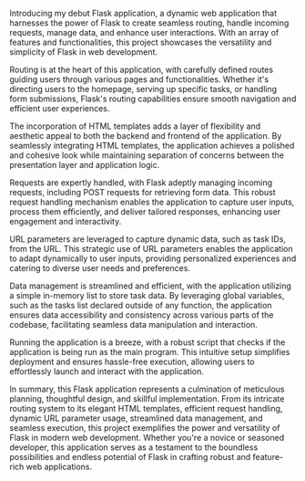 Introducing my debut Flask application, a dynamic web application that harnesses the power of Flask to create seamless routing, handle incoming requests, manage data, and enhance user interactions. With an array of features and functionalities, this project showcases the versatility and simplicity of Flask in web development.

Routing is at the heart of this application, with carefully defined routes guiding users through various pages and functionalities. Whether it's directing users to the homepage, serving up specific tasks, or handling form submissions, Flask's routing capabilities ensure smooth navigation and efficient user experiences.

The incorporation of HTML templates adds a layer of flexibility and aesthetic appeal to both the backend and frontend of the application. By seamlessly integrating HTML templates, the application achieves a polished and cohesive look while maintaining separation of concerns between the presentation layer and application logic.

Requests are expertly handled, with Flask adeptly managing incoming requests, including POST requests for retrieving form data. This robust request handling mechanism enables the application to capture user inputs, process them efficiently, and deliver tailored responses, enhancing user engagement and interactivity.

URL parameters are leveraged to capture dynamic data, such as task IDs, from the URL. This strategic use of URL parameters enables the application to adapt dynamically to user inputs, providing personalized experiences and catering to diverse user needs and preferences.

Data management is streamlined and efficient, with the application utilizing a simple in-memory list to store task data. By leveraging global variables, such as the tasks list declared outside of any function, the application ensures data accessibility and consistency across various parts of the codebase, facilitating seamless data manipulation and interaction.

Running the application is a breeze, with a robust script that checks if the application is being run as the main program. This intuitive setup simplifies deployment and ensures hassle-free execution, allowing users to effortlessly launch and interact with the application.

In summary, this Flask application represents a culmination of meticulous planning, thoughtful design, and skillful implementation. From its intricate routing system to its elegant HTML templates, efficient request handling, dynamic URL parameter usage, streamlined data management, and seamless execution, this project exemplifies the power and versatility of Flask in modern web development. Whether you're a novice or seasoned developer, this application serves as a testament to the boundless possibilities and endless potential of Flask in crafting robust and feature-rich web applications.
